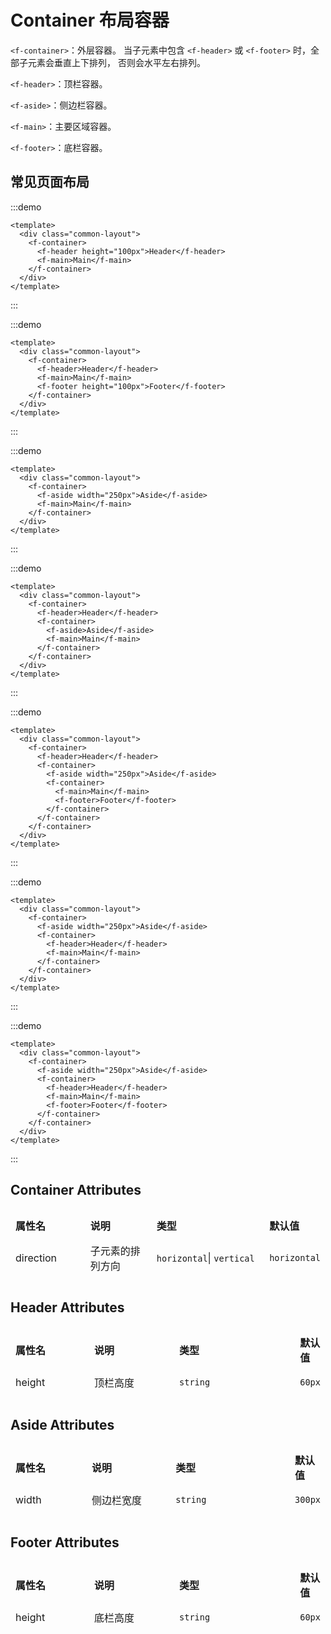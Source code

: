 # Container 布局容器

`<f-container>`：外层容器。 当子元素中包含 `<f-header>` 或 `<f-footer>` 时，全部子元素会垂直上下排列， 否则会水平左右排列。

`<f-header>`：顶栏容器。

`<f-aside>`：侧边栏容器。

`<f-main>`：主要区域容器。

`<f-footer>`：底栏容器。

## 常见页面布局

:::demo

```vue
<template>
  <div class="common-layout">
    <f-container>
      <f-header height="100px">Header</f-header>
      <f-main>Main</f-main>
    </f-container>
  </div>
</template>
```

:::

:::demo

```vue
<template>
  <div class="common-layout">
    <f-container>
      <f-header>Header</f-header>
      <f-main>Main</f-main>
      <f-footer height="100px">Footer</f-footer>
    </f-container>
  </div>
</template>
```

:::

:::demo

```vue
<template>
  <div class="common-layout">
    <f-container>
      <f-aside width="250px">Aside</f-aside>
      <f-main>Main</f-main>
    </f-container>
  </div>
</template>
```

:::

:::demo

```vue
<template>
  <div class="common-layout">
    <f-container>
      <f-header>Header</f-header>
      <f-container>
        <f-aside>Aside</f-aside>
        <f-main>Main</f-main>
      </f-container>
    </f-container>
  </div>
</template>
```

:::

:::demo

```vue
<template>
  <div class="common-layout">
    <f-container>
      <f-header>Header</f-header>
      <f-container>
        <f-aside width="250px">Aside</f-aside>
        <f-container>
          <f-main>Main</f-main>
          <f-footer>Footer</f-footer>
        </f-container>
      </f-container>
    </f-container>
  </div>
</template>
```

:::

:::demo

```vue
<template>
  <div class="common-layout">
    <f-container>
      <f-aside width="250px">Aside</f-aside>
      <f-container>
        <f-header>Header</f-header>
        <f-main>Main</f-main>
      </f-container>
    </f-container>
  </div>
</template>
```

:::

:::demo

```vue
<template>
  <div class="common-layout">
    <f-container>
      <f-aside width="250px">Aside</f-aside>
      <f-container>
        <f-header>Header</f-header>
        <f-main>Main</f-main>
        <f-footer>Footer</f-footer>
      </f-container>
    </f-container>
  </div>
</template>
```

:::

## Container Attributes

<table style="border-collapse: separate; border-spacing: 0px 10px; width:100%">
  <thead>
    <tr align="left">
      <th style="width: 170px;">属性名</th>
      <th style="width: 220px;">说明</th>
      <th style="width: 300px">类型</th>
      <th>默认值</th>
    </tr>
  </thead>
  <tbody>
    <tr>
      <td>direction</td>
      <td>子元素的排列方向</td>
      <td>
        <code>horizontal</code>|
        <code>vertical</code>
      </td>
      <td>
       <code>horizontal</code>
      </td>
    </tr>
  </tbody>
</table>

## Header Attributes

<table style="border-collapse: separate; border-spacing: 0px 10px; width:100%">
  <thead>
    <tr align="left">
      <th style="width: 170px;">属性名</th>
      <th style="width: 220px;">说明</th>
      <th style="width: 300px">类型</th>
      <th>默认值</th>
    </tr>
  </thead>
  <tbody>
    <tr>
      <td>height</td>
      <td>顶栏高度</td>
      <td>
        <code>string</code>
      </td>
      <td>
       <code>60px</code>
      </td>
    </tr>
  </tbody>
</table>

## Aside Attributes

<table style="border-collapse: separate; border-spacing: 0px 10px; width:100%">
  <thead>
    <tr align="left">
      <th style="width: 170px;">属性名</th>
      <th style="width: 220px;">说明</th>
      <th style="width: 300px">类型</th>
      <th>默认值</th>
    </tr>
  </thead>
  <tbody>
    <tr>
      <td>width</td>
      <td>	侧边栏宽度</td>
      <td>
        <code>string</code>
      </td>
      <td>
       <code>300px</code>
      </td>
    </tr>
  </tbody>
</table>

## Footer Attributes

<table style="border-collapse: separate; border-spacing: 0px 10px; width:100%">
  <thead>
    <tr align="left">
      <th style="width: 170px;">属性名</th>
      <th style="width: 220px;">说明</th>
      <th style="width: 300px">类型</th>
      <th>默认值</th>
    </tr>
  </thead>
  <tbody>
    <tr>
      <td>height</td>
      <td>底栏高度</td>
      <td>
        <code>string</code>
      </td>
      <td>
       <code>60px</code>
      </td>
    </tr>
  </tbody>
</table>

<style>
.common-layout .s-header,
.common-layout .s-footer,
.common-layout .s-main,
.common-layout .s-aside {
  display: flex;
  justify-content: center;
  align-items: center;
}

.common-layout .s-header, .common-layout .s-footer { background-color: #c6e2ff; color: #303133; text-align: center; }

.common-layout .s-aside { background-color: #d9ecff; color: #303133; text-align: center; }

.common-layout .s-main { background-color: #ecf5ff; color: #303133; text-align: center; height: 150px; }

td, th {
   border: none!important;
}

</style>
